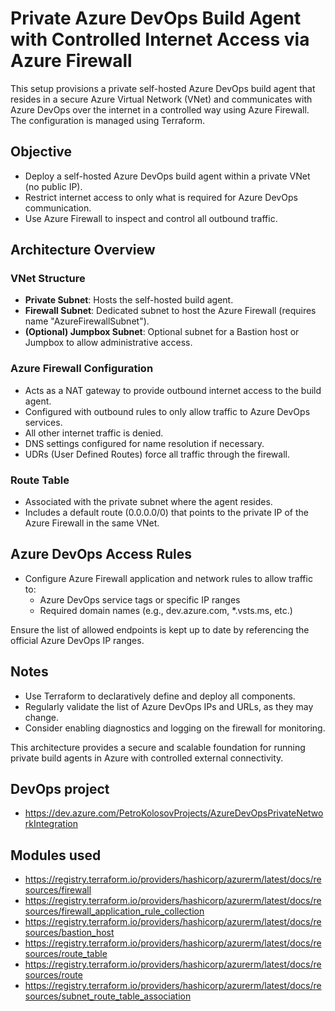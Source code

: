 # Private Azure DevOps Build Agent with Controlled Internet Access via Azure Firewall

This setup provisions a private self-hosted Azure DevOps build
agent that resides in a secure Azure Virtual Network (VNet) and communicates with Azure DevOps over
the internet in a controlled way using Azure Firewall. The configuration is managed using Terraform.

## Objective

- Deploy a self-hosted Azure DevOps build agent within a private VNet (no public IP).
- Restrict internet access to only what is required for Azure DevOps communication.
- Use Azure Firewall to inspect and control all outbound traffic.

## Architecture Overview

### VNet Structure

- **Private Subnet**: Hosts the self-hosted build agent.
- **Firewall Subnet**: Dedicated subnet to host the Azure Firewall (requires name "AzureFirewallSubnet").
- **(Optional) Jumpbox Subnet**: Optional subnet for a Bastion host or Jumpbox to allow administrative access.

### Azure Firewall Configuration

- Acts as a NAT gateway to provide outbound internet access to the build agent.
- Configured with outbound rules to only allow traffic to Azure DevOps services.
- All other internet traffic is denied.
- DNS settings configured for name resolution if necessary.
- UDRs (User Defined Routes) force all traffic through the firewall.

### Route Table

- Associated with the private subnet where the agent resides.
- Includes a default route (0.0.0.0/0) that points to the private IP of the Azure Firewall in the same VNet.

## Azure DevOps Access Rules

- Configure Azure Firewall application and network rules to allow traffic to:
    - Azure DevOps service tags or specific IP ranges
    - Required domain names (e.g., dev.azure.com, *.vsts.ms, etc.)

Ensure the list of allowed endpoints is kept up to date by referencing the official Azure DevOps IP ranges.

## Notes

- Use Terraform to declaratively define and deploy all components.
- Regularly validate the list of Azure DevOps IPs and URLs, as they may change.
- Consider enabling diagnostics and logging on the firewall for monitoring.

This architecture provides a secure and scalable foundation for running private build agents in Azure with controlled
external connectivity.

## DevOps project

- https://dev.azure.com/PetroKolosovProjects/AzureDevOpsPrivateNetworkIntegration

## Modules used

- https://registry.terraform.io/providers/hashicorp/azurerm/latest/docs/resources/firewall
- https://registry.terraform.io/providers/hashicorp/azurerm/latest/docs/resources/firewall_application_rule_collection
- https://registry.terraform.io/providers/hashicorp/azurerm/latest/docs/resources/bastion_host
- https://registry.terraform.io/providers/hashicorp/azurerm/latest/docs/resources/route_table
- https://registry.terraform.io/providers/hashicorp/azurerm/latest/docs/resources/route
- https://registry.terraform.io/providers/hashicorp/azurerm/latest/docs/resources/subnet_route_table_association
